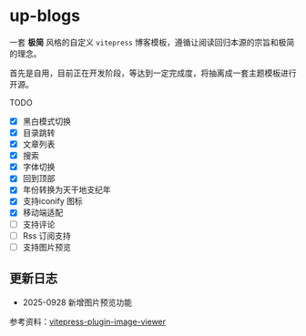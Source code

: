 # up-blogs

一套 **极简** 风格的自定义 `vitepress` 博客模板，遵循让阅读回归本源的宗旨和极简的理念。

首先是自用，目前正在开发阶段，等达到一定完成度，将抽离成一套主题模板进行开源。

TODO

- [x] 黑白模式切换
- [x] 目录跳转
- [x] 文章列表
- [x] 搜索
- [x] 字体切换
- [x] 回到顶部
- [x] 年份转换为天干地支纪年
- [x] 支持iconify 图标
- [x] 移动端适配
- [ ] 支持评论
- [ ] Rss 订阅支持
- [ ] 支持图片预览

## 更新日志

- 2025-0928 新增图片预览功能

参考资料：[vitepress-plugin-image-viewer](https://www.shakecode.com/zh/blog/other/vitepress-plugin-image-viewer)
